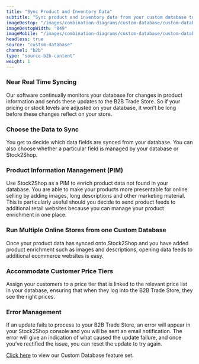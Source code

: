 ```yaml
---
title: "Sync Product and Inventory Data"
subtitle: "Sync product and inventory data from your custom database to the B2B Trade Store."
imageDestop: "/images/combination-diagrams/custom-database/custom-database-b2b-trade-store-inventory.svg"
imageDestopWidth: "849"
imageMobile: "/images/combination-diagrams/custom-database/custom-database-b2b-trade-store-inventory.svg"
headless: true
source: "custom-database"
channel: "b2b"
type: "source-b2b-content"
weight: 1
---
```


### Near Real Time Syncing
Our software continually monitors your database for changes in product information and sends these updates to the B2B Trade Store. So if your pricing or stock levels are adjusted on your database, it won’t be long before these changes reflect on your store.

### Choose the Data to Sync
You get to decide which data fields are synced from your database. You can also choose whether a particular field is managed by your database or Stock2Shop.

### Product Information Management (PIM)
Use Stock2Shop as a PIM to enrich product data not found in your database. You are able to make your products more presentable for online selling by adding images, long descriptions and other marketing material. This is particularly useful should you decide to send product feeds to additional retail websites because you can manage your product enrichment in one place.

### Run Multiple Online Stores from one Custom Database
Once your product data has synced onto Stock2Shop and you have added product enrichment such as images and descriptions, opening data feeds to additional ecommerce websites is easy.

### Accommodate Customer Price Tiers
Assign your customers to a price tier that is linked to the relevant price list in your database, ensuring that when they log into the B2B Trade Store, they see the right prices.

### Error Management
If an update fails to process to your B2B Trade Store, an error will appear in your Stock2Shop console and you will be sent an email notification. The error will give an indication of what caused the update failure, and once you’ve rectified the issue, you can reset the update to try again.

[Click here](/help/features/custom-database/ "Custom Database Features") to view our Custom Database feature set.